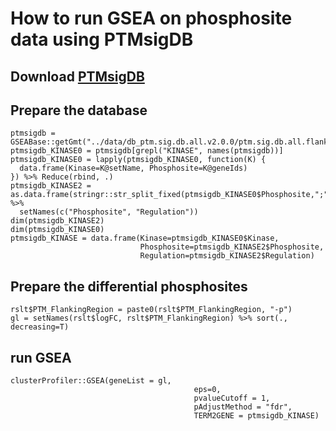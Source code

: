 # How to run GSEA on phosphosite data using PTMsigDB



## Download [PTMsigDB](https://proteomics.broadapps.org/ptmsigdb/)



## Prepare the database

```
ptmsigdb = GSEABase::getGmt("../data/db_ptm.sig.db.all.v2.0.0/ptm.sig.db.all.flanking.human.v2.0.0.gmt")
ptmsigdb_KINASE0 = ptmsigdb[grepl("KINASE", names(ptmsigdb))]
ptmsigdb_KINASE0 = lapply(ptmsigdb_KINASE0, function(K) {
  data.frame(Kinase=K@setName, Phosphosite=K@geneIds)
}) %>% Reduce(rbind, .)
ptmsigdb_KINASE2 = as.data.frame(stringr::str_split_fixed(ptmsigdb_KINASE0$Phosphosite,";",2)) %>%
  setNames(c("Phosphosite", "Regulation"))
dim(ptmsigdb_KINASE2)
dim(ptmsigdb_KINASE0)
ptmsigdb_KINASE = data.frame(Kinase=ptmsigdb_KINASE0$Kinase,
                             Phosphosite=ptmsigdb_KINASE2$Phosphosite,
                             Regulation=ptmsigdb_KINASE2$Regulation)
```


## Prepare the differential phosphosites

```
rslt$PTM_FlankingRegion = paste0(rslt$PTM_FlankingRegion, "-p")
gl = setNames(rslt$logFC, rslt$PTM_FlankingRegion) %>% sort(., decreasing=T)
```



## run GSEA

```
clusterProfiler::GSEA(geneList = gl,
                                         eps=0, 
                                         pvalueCutoff = 1,
                                         pAdjustMethod = "fdr",
                                         TERM2GENE = ptmsigdb_KINASE)
```
